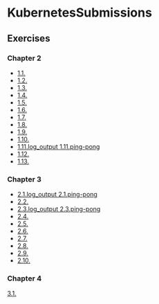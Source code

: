 # KubernetesSubmissions

## Exercises

### Chapter 2

- [1.1.](https://github.com/JVilo/KubernetesSubmissions/tree/1.1/log_output)
- [1.2.](https://github.com/jvilo/KubernetesSubmissions/tree/1.2/todo_app)
- [1.3.](https://github.com/JVilo/KubernetesSubmissions/tree/1.3/log_output)
- [1.4.](https://github.com/jvilo/KubernetesSubmissions/tree/1.4/todo_app)
- [1.5.](https://github.com/jvilo/KubernetesSubmissions/tree/1.5/todo_app)
- [1.6.](https://github.com/jvilo/KubernetesSubmissions/tree/1.6/todo_app)
- [1.7.](https://github.com/JVilo/KubernetesSubmissions/tree/1.7/log_output)
- [1.8.](https://github.com/jvilo/KubernetesSubmissions/tree/1.8/todo_app)
- [1.9.](https://github.com/jvilo/KubernetesSubmissions/tree/1.9/ping-pong)
- [1.10.](https://github.com/jvilo/KubernetesSubmissions/tree/1.10/log_output)
- [1.11.log_output ](https://github.com/jvilo/KubernetesSubmissions/tree/1.11/log_output)[1.11.ping-pong](https://github.com/jvilo/KubernetesSubmissions/tree/1.11/ping-pong)
- [1.12.](https://github.com/jvilo/KubernetesSubmissions/tree/1.12/todo_app)
- [1.13.](https://github.com/jvilo/KubernetesSubmissions/tree/1.13/todo_app)

### Chapter 3

- [2.1.log_output ](https://github.com/jvilo/KubernetesSubmissions/tree/2.1/log_output)[2.1.ping-pong](https://github.com/jvilo/KubernetesSubmissions/tree/2.1/ping-pong)
- [2.2.](https://github.com/jvilo/KubernetesSubmissions/tree/2.2/todo_app)
- [2.3.log_output ](https://github.com/jvilo/KubernetesSubmissions/tree/2.3/log_output)[2.3.ping-pong](https://github.com/jvilo/KubernetesSubmissions/tree/2.3/ping-pong)
- [2.4.](https://github.com/jvilo/KubernetesSubmissions/tree/2.4/todo_app)
- [2.5.](https://github.com/jvilo/KubernetesSubmissions/tree/2.5/ping-pong)
- [2.6.](https://github.com/jvilo/KubernetesSubmissions/tree/2.6/todo_app)
- [2.7.](https://github.com/jvilo/KubernetesSubmissions/tree/2.7/ping-pong)
- [2.8.](https://github.com/jvilo/KubernetesSubmissions/tree/2.8/todo_app)
- [2.9.](https://github.com/jvilo/KubernetesSubmissions/tree/2.9/todo_app)
- [2.10.](https://github.com/jvilo/KubernetesSubmissions/tree/2.10/todo_app)

### Chapter 4

[3.1.](https://github.com/jvilo/KubernetesSubmissions/tree/3.1/ping-pong)